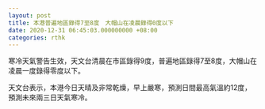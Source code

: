 ```yaml
---
layout: post
title: 本港普遍地區錄得7至8度　大帽山在凌晨錄得0度以下
date: 2020-12-31 06:45:03.000000000 +08:00
categories: rthk
---
```


寒冷天氣警告生效，天文台清晨在市區錄得9度，普遍地區錄得7至8度，大帽山在凌晨一度錄得零度以下。

天文台表示，本港今日天晴及非常乾燥，早上嚴寒，預測日間最高氣溫約12度，預測未來兩三日天氣寒冷。
